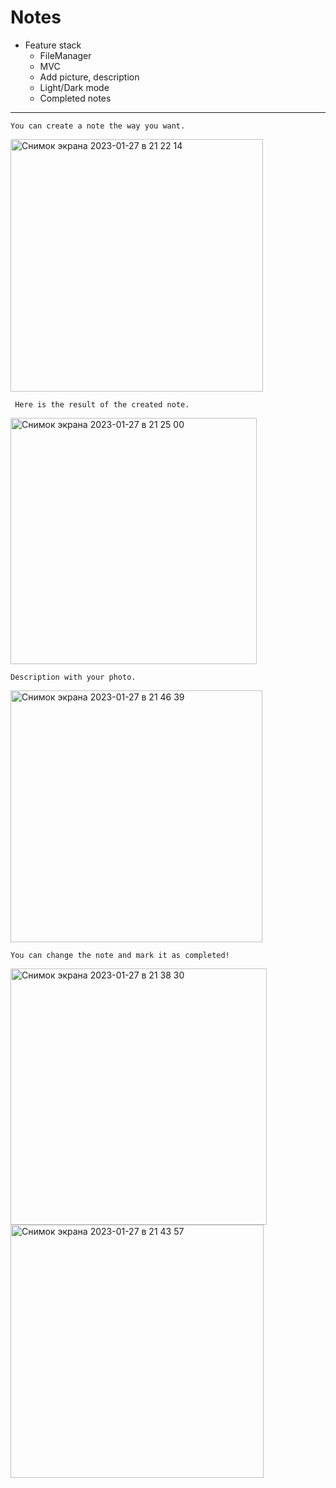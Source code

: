 # Notes
* Feature stack
  * FileManager
  * MVC
  * Add picture, description
  * Light/Dark mode
  * Completed notes
---
    You can create a note the way you want.

<img width="404" alt="Снимок экрана 2023-01-27 в 21 22 14" src="https://user-images.githubusercontent.com/58136391/215166737-d38fc145-89e1-45c4-bc04-643db840b11e.png">


     Here is the result of the created note.

<img width="394" alt="Снимок экрана 2023-01-27 в 21 25 00" src="https://user-images.githubusercontent.com/58136391/215165575-f5dfe10c-f641-4ec3-b733-6bb8ecc83217.png">


    Description with your photo.
    
<img width="403" alt="Снимок экрана 2023-01-27 в 21 46 39" src="https://user-images.githubusercontent.com/58136391/215169701-769a00ae-865f-4218-8d0f-6e46b9b9087e.png">


    You can change the note and mark it as completed!
    
<img width="410" alt="Снимок экрана 2023-01-27 в 21 38 30" src="https://user-images.githubusercontent.com/58136391/215168674-05cb5cba-c35d-4bda-8c99-7ff0adb8414a.png">  <img width="405" alt="Снимок экрана 2023-01-27 в 21 43 57" src="https://user-images.githubusercontent.com/58136391/215169091-48da96be-cef6-439c-ba9c-2d9b0922a4ab.png">

